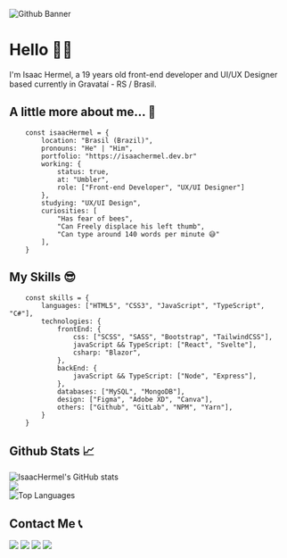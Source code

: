 ![Github Banner](https://user-images.githubusercontent.com/97918507/188018659-8e65b7d4-3664-4de1-b79e-717e39a7a703.gif)

# Hello 👋🏻

I'm Isaac Hermel, a 19 years old front-end developer and UI/UX Designer based currently in Gravataí - RS / Brasil.

## A little more about me... 💭

```
    const isaacHermel = {
        location: "Brasil (Brazil)",
        pronouns: "He" | "Him",
        portfolio: "https://isaachermel.dev.br"
        working: {
            status: true,
            at: "Umbler",
            role: ["Front-end Developer", "UX/UI Designer"]
        },
        studying: "UX/UI Design",
        curiosities: [
            "Has fear of bees",
            "Can Freely displace his left thumb", 
            "Can type around 140 words per minute 😅"
        ],
    }
```

## My Skills 😎

```
    const skills = {
        languages: ["HTML5", "CSS3", "JavaScript", "TypeScript", "C#"],
        technologies: {
            frontEnd: {
                css: ["SCSS", "SASS", "Bootstrap", "TailwindCSS"],
                javaScript && TypeScript: ["React", "Svelte"],
                csharp: "Blazor",
            },
            backEnd: {
                javaScript && TypeScript: ["Node", "Express"],
            },
            databases: ["MySQL", "MongoDB"],
            design: ["Figma", "Adobe XD", "Canva"],
            others: ["Github", "GitLab", "NPM", "Yarn"],
        }
    }
```

## Github Stats 📈

<div>
<img src="https://github-readme-stats-h3rmel.vercel.app/api?username=H3rmel&show_icons=true&hide=&count_private=true&title_color=14b8a6&text_color=ffffff&icon_color=10b981&bg_color=171717&hide_border=true&show_icons=true" alt="IsaacHermel's GitHub stats" />
</div>
<div>
<img src="https://github-readme-streak-stats.herokuapp.com/?user=H3rmel&stroke=ffffff&background=171717&ring=14b8a6&fire=14b8a6&currStreakNum=ffffff&currStreakLabel=14b8a6&sideNums=ffffff&sideLabels=ffffff&dates=ffffff&hide_border=true" />
</div>
<div>
  <img src="https://github-readme-stats-h3rmel.vercel.app/api/top-langs/?username=H3rmel&langs_count=10&title_color=14b8a6&text_color=ffffff&icon_color=10b981&bg_color=171717&hide_border=true&locale=en&custom_title=Top%20%Languages" alt="Top Languages" />
</div>

## Contact Me 📞

<div align="left">
  <a href="mailto:isaachermel@gmail.com"><img src="https://img.shields.io/badge/Gmail-D14836?style=for-the-badge&logo=gmail&logoColor=white"/></a>
  <a href="https://api.whatsapp.com/send?phone=5551997099876" arget="_blank" rel="noopener noreferrer"><img src="https://img.shields.io/badge/WhatsApp-25D366?style=for-the-badge&logo=whatsapp&logoColor=white"/></a>
  <a href="https://www.linkedin.com/in/isaachermel/" target="_blank" rel="noopener noreferrer"><img src="https://img.shields.io/badge/LinkedIn-0077B5?style=for-the-badge&logo=linkedin&logoColor=white"/></a>
  <a href="https://github.com/IsaacHermel" target="_blank" rel="noopener noreferrer"><img src="https://img.shields.io/badge/GitHub-100000?style=for-the-badge&logo=github&logoColor=white"/></a>
</div>

